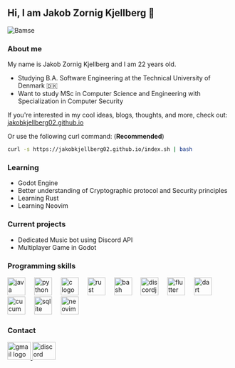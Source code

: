 ## Hi, I am Jakob Zornig Kjellberg 👋
![Bamse](https://avatars.githubusercontent.com/u/7950662?v=4)
### About me
My name is Jakob Zornig Kjellberg and I am 22 years old.

 - Studying B.A. Software Engineering at the Technical University of Denmark 🇩🇰
 - Want to study MSc in Computer Science and Engineering with Specialization in Computer Security

 If you're interested in my cool ideas, blogs, thoughts, and more, check out:  
[jakobkjellberg02.github.io](https://jakobkjellberg02.github.io/)

Or use the following curl command: (**Recommended**)  
```bash
curl -s https://jakobkjellberg02.github.io/index.sh | bash
```
 

### Learning

 - Godot Engine
 - Better understanding of Cryptographic protocol and Security principles
 - Learning Rust
 - Learning Neovim 

### Current projects

 - Dedicated Music bot using Discord API
 - Multiplayer Game in Godot

### Programming skills
<div align="left">
  <img src="https://cdn.jsdelivr.net/gh/devicons/devicon/icons/java/java-original.svg" height="40" alt="java logo"  />
  <img width="12" />
  <img src="https://cdn.jsdelivr.net/gh/devicons/devicon/icons/python/python-original.svg" height="40" alt="python logo"  />
  <img width="12" />
  <img src="https://cdn.jsdelivr.net/gh/devicons/devicon/icons/c/c-original.svg" height="40" alt="c logo"  />
  <img width="12" />
  <img src="https://cdn.jsdelivr.net/gh/devicons/devicon/icons/rust/rust-original.svg" height="40" alt="rust logo"  />
  <img width="12" />
  <img src="https://cdn.jsdelivr.net/gh/devicons/devicon/icons/bash/bash-original.svg" height="40" alt="bash logo"  />
  <img width="12" />
  <img src="https://cdn.jsdelivr.net/gh/devicons/devicon/icons/discordjs/discordjs-original.svg" height="40" alt="discordjs logo"  />
  <img width="12" />
  <img src="https://cdn.jsdelivr.net/gh/devicons/devicon/icons/flutter/flutter-original.svg" height="40" alt="flutter logo"  />
  <img width="12" />
  <img src="https://cdn.jsdelivr.net/gh/devicons/devicon/icons/dart/dart-original.svg" height="40" alt="dart logo"  />
  <img width="12" />
  <img src="https://cdn.jsdelivr.net/gh/devicons/devicon/icons/cucumber/cucumber-plain.svg" height="40" alt="cucumber logo"  />
  <img width="12" />
  <img src="https://cdn.jsdelivr.net/gh/devicons/devicon/icons/sqlite/sqlite-original.svg" height="40" alt="sqlite logo"  />
  <img width="12" />
  <img src="https://static-00.iconduck.com/assets.00/apps-neovim-icon-512x512-w4ecv3uh.png" height="40" alt="neovim logo"  />
</div>

### Contact
<div align="left">
  <a href="mailto:jakobzornigkjellberg@gmail.com" target="_blank">
    <img src="https://raw.githubusercontent.com/maurodesouza/profile-readme-generator/master/src/assets/icons/social/gmail/default.svg" width="52" height="40" alt="gmail logo"  />
  </a>
  <a href="https://discordapp.com/users/105265076419751936" target="_blank">
    <img src="https://raw.githubusercontent.com/maurodesouza/profile-readme-generator/master/src/assets/icons/social/discord/default.svg" width="52" height="40" alt="discord logo"  />
  </a>
</div>

